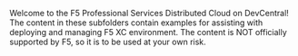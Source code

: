 Welcome to the F5 Professional Services Distributed Cloud on DevCentral!  The content in these subfolders contain examples for assisting with deploying and managing F5 XC environment.  The content is NOT officially supported by F5, so it is to be used at your own risk.   
